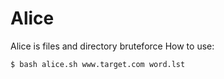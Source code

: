 # Alice
Alice is files and directory bruteforce
How to use:
```
$ bash alice.sh www.target.com word.lst
```
